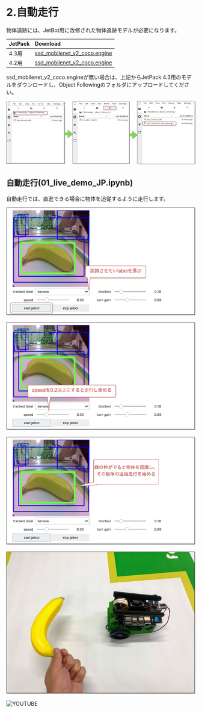# 2.自動走行

物体追跡には、JetBot用に改修された物体追跡モデルが必要になります。

|JetPack|Download|
|:--|:--|
|4.3用|[ssd_mobilenet_v2_coco.engine](https://drive.google.com/file/d/1KjlDMRD8uhgQmQK-nC2CZGHFTbq4qQQH/view) |
|4.2用|[ssd_mobilenet_v2_coco.engine](https://drive.google.com/file/d/1RnNBHPDphIOWwHCSfeMCWQ7XN3w3tKFD/view) |

ssd_mobilenet_v2_coco.engineが無い場合は、上記からJetPack 4.3用のモデルをダウンロードし、Object Followingのフォルダにアップロードしてください。

![](../img/live001.jpg)

## 自動走行(01_live_demo_JP.ipynb)

自動走行では、直進できる場合に物体を追従するように走行します。

![](../img/demo002.jpg)

![](../img/demo003.jpg)

![](../img/demo004.jpg)

![](../img/demo005.jpg)

![YOUTUBE](is9IAm916aQ)
